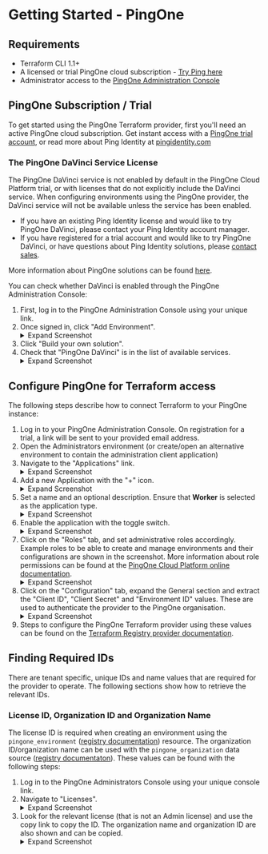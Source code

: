 # Getting Started - PingOne

## Requirements

* Terraform CLI 1.1+
* A licensed or trial PingOne cloud subscription - [Try Ping here](https://www.pingidentity.com/en/try-ping.html)
* Administrator access to the [PingOne Administration Console](https://docs.pingidentity.com/r/en-us/pingone/p1_access_admin_console)

## PingOne Subscription / Trial

To get started using the PingOne Terraform provider, first you'll need an active PingOne cloud subscription. Get instant access with a [PingOne trial account](https://www.pingidentity.com/en/try-ping.html), or read more about Ping Identity at [pingidentity.com](https://www.pingidentity.com)

### The PingOne DaVinci Service License

The PingOne DaVinci service is not enabled by default in the PingOne Cloud Platform trial, or with licenses that do not explicitly include the DaVinci service.  When configuring environments using the PingOne provider, the DaVinci service will not be available unless the service has been enabled.

* If you have an existing Ping Identity license and would like to try PingOne DaVinci, please contact your Ping Identity account manager.
* If you have registered for a trial account and would like to try PingOne DaVinci, or have questions about Ping Identity solutions, please [contact sales](https://www.pingidentity.com/en/company/contact-sales.html).

More information about PingOne solutions can be found [here](https://docs.pingidentity.com/r/en-us/pingone/pingone_p1solutions_main).

You can check whether DaVinci is enabled through the PingOne Administration Console:
1. First, log in to the PingOne Administration Console using your unique link.
2. Once signed in, click "Add Environment".
    <details>
      <summary>Expand Screenshot</summary>
        <img src="../img/getting-started/pingone-console-admins-env.png"  alt="PingOne Administration Console, Add Environment Button"/>
    </details>
3. Click "Build your own solution".
4. Check that "PingOne DaVinci" is in the list of available services.
    <details>
      <summary>Expand Screenshot</summary>
        <img src="../img/getting-started/pingone-console-create-environment-davinci.png"  alt="PingOne Administration Console, Build your own solution"/>
    </details>

## Configure PingOne for Terraform access

The following steps describe how to connect Terraform to your PingOne instance:

1. Log in to your PingOne Administration Console. On registration for a trial, a link will be sent to your provided email address.
2. Open the Administrators environment (or create/open an alternative environment to contain the administration client application)
3. Navigate to the "Applications" link.
    <details>
      <summary>Expand Screenshot</summary>
        <img src="../img/getting-started/pingone-console-environment-home-applications.png"  alt="PingOne Administration Console, Applications Link"/>
    </details>
4. Add a new Application with the "+" icon.
    <details>
      <summary>Expand Screenshot</summary>
        <img src="../img/getting-started/pingone-console-applications-home.png"  alt="PingOne Administration Console, Applications Home"/>
    </details>
5. Set a name and an optional description.  Ensure that **Worker** is selected as the application type.
    <details>
      <summary>Expand Screenshot</summary>
        <img src="../img/getting-started/pingone-console-add-application.png"  alt="PingOne Administration Console, Add Application"/>
    </details>
6. Enable the application with the toggle switch.
    <details>
      <summary>Expand Screenshot</summary>
        <img src="../img/getting-started/pingone-console-application-settings.png"  alt="PingOne Administration Console, Application Settings"/>
    </details>
7. Click on the "Roles" tab, and set administrative roles accordingly.  Example roles to be able to create and manage environments and their configurations are shown in the screenshot.  More information about role permissions can be found at the [PingOne Cloud Platform online documentation](https://docs.pingidentity.com/r/en-us/pingone/p1_c_roles).
    <details>
      <summary>Expand Screenshot</summary>
        <img src="../img/getting-started/pingone-console-application-roles.png"  alt="PingOne Administration Console, Application Roles"/>
    </details>
8. Click on the "Configuration" tab, expand the General section and extract the "Client ID", "Client Secret" and "Environment ID" values. These are used to authenticate the provider to the PingOne organisation.
    <details>
      <summary>Expand Screenshot</summary>
        <img src="../img/getting-started/pingone-console-application-details.png"  alt="PingOne Administration Console, Application Details"/>
    </details>
9. Steps to configure the PingOne Terraform provider using these values can be found on the [Terraform Registry provider documentation](https://registry.terraform.io/providers/pingidentity/pingone/latest/docs).

## Finding Required IDs

There are tenant specific, unique IDs and name values that are required for the provider to operate.  The following sections show how to retrieve the relevant IDs.

### License ID, Organization ID and Organization Name

The license ID is required when creating an environment using the `pingone_environment` ([registry documentation](https://registry.terraform.io/providers/pingidentity/pingone/latest/docs/resources/environment)) resource.  The organization ID/organization name can be used with the `pingone_organization` data source ([registry documentaton](https://registry.terraform.io/providers/pingidentity/pingone/latest/docs/data-sources/organization)).  These values can be found with the following steps:

1. Log in to the PingOne Administrators Console using your unique console link.
2. Navigate to "Licenses".
    <details>
      <summary>Expand Screenshot</summary>
        <img src="../img/getting-started/pingone-console-admins-licenses.png"  alt="PingOne Administration Console, Licenses Link"/>
    </details>
3. Look for the relevant license (that is not an Admin license) and use the copy link to copy the ID.  The organization name and organization ID are also shown and can be copied.
    <details>
      <summary>Expand Screenshot</summary>
        <img src="../img/getting-started/pingone-console-admins-licenses-detail.png"  alt="PingOne Administration Console, Licenses Detail"/>
    </details>
